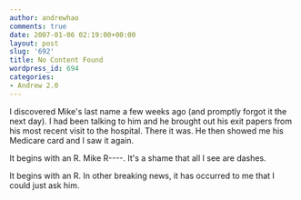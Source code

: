 ```yaml
---
author: andrewhao
comments: true
date: 2007-01-06 02:19:00+00:00
layout: post
slug: '692'
title: No Content Found
wordpress_id: 694
categories:
- Andrew 2.0
---
```


I discovered Mike's last name a few weeks ago (and promptly forgot it the next day). I had been talking to him and he brought out his exit papers from his most recent visit to the hospital. There it was. He then showed me his Medicare card and I saw it again.  
  
It begins with an R. Mike R----. It's a shame that all I see are dashes.   
  
It begins with an R. In other breaking news, it has occurred to me that I could just ask him.  

